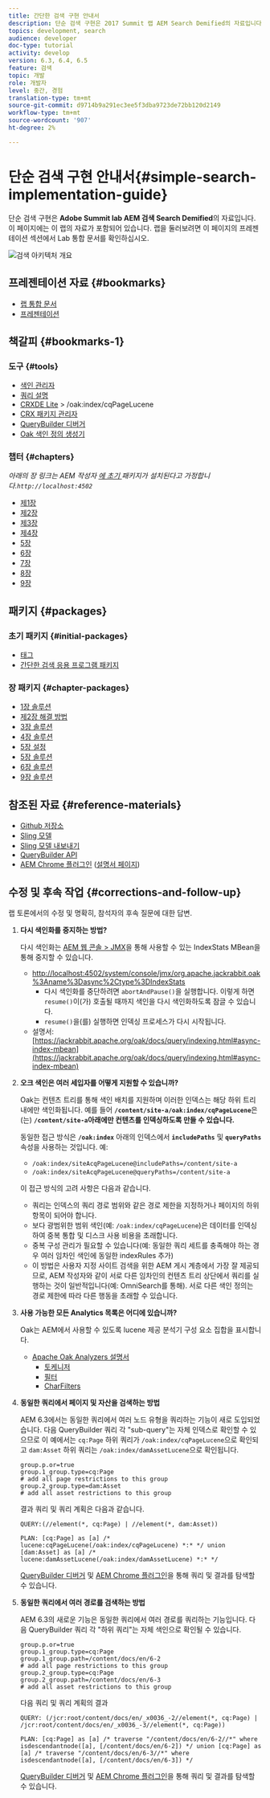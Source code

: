 ```yaml
---
title: 간단한 검색 구현 안내서
description: 단순 검색 구현은 2017 Summit 랩 AEM Search Demified의 자료입니다. 이 페이지에는 이 랩의 자료가 포함되어 있습니다. 랩을 둘러보려면 이 페이지의 프레젠테이션 섹션에서 Lab 통합 문서를 확인하십시오.
topics: development, search
audience: developer
doc-type: tutorial
activity: develop
version: 6.3, 6.4, 6.5
feature: 검색
topic: 개발
role: 개발자
level: 중간, 경험
translation-type: tm+mt
source-git-commit: d9714b9a291ec3ee5f3dba9723de72bb120d2149
workflow-type: tm+mt
source-wordcount: '907'
ht-degree: 2%

---
```



# 단순 검색 구현 안내서{#simple-search-implementation-guide}

단순 검색 구현은 **Adobe Summit lab AEM 검색 Search Demified**&#x200B;의 자료입니다. 이 페이지에는 이 랩의 자료가 포함되어 있습니다. 랩을 둘러보려면 이 페이지의 프레젠테이션 섹션에서 Lab 통합 문서를 확인하십시오.

![검색 아키텍처 개요](assets/l4080/simple-search-application.png)

## 프레젠테이션 자료 {#bookmarks}

* [랩 통합 문서](assets/l4080/l4080-lab-workbook.pdf)
* [프레젠테이션](assets/l4080/l4080-presentation.pdf)

## 책갈피 {#bookmarks-1}

### 도구 {#tools}

* [색인 관리자](http://localhost:4502/libs/granite/operations/content/diagnosis/tool.html/granite_oakindexmanager)
* [쿼리 설명](http://localhost:4502/libs/granite/operations/content/diagnosis/tool.html/granite_queryperformance)
* [CRXDE Lite](http://localhost:4502/crx/de/index.jsp#/oak%3Aindex/cqPageLucene) > /oak:index/cqPageLucene
* [CRX 패키지 관리자](http://localhost:4502/crx/packmgr/index.jsp)
* [QueryBuilder 디버거](http://localhost:4502/libs/cq/search/content/querydebug.html?)
* [Oak 색인 정의 생성기](https://oakutils.appspot.com/generate/index)

### 챕터 {#chapters}

*아래의 장 링크는 AEM 작성자 [에 초기 ](#initialpackages) 패키지가 설치된다고 가정합니다.`http://localhost:4502`*

* [제1장](http://localhost:4502/editor.html/content/summit/l4080/chapter-1.html)
* [제2장](http://localhost:4502/editor.html/content/summit/l4080/chapter-2.html)
* [제3장](http://localhost:4502/editor.html/content/summit/l4080/chapter-3.html)
* [제4장](http://localhost:4502/editor.html/content/summit/l4080/chapter-4.html)
* [5장](http://localhost:4502/editor.html/content/summit/l4080/chapter-5.html)
* [6장](http://localhost:4502/editor.html/content/summit/l4080/chapter-6.html)
* [7장](http://localhost:4502/editor.html/content/summit/l4080/chapter-7.html)
* [8장](http://localhost:4502/editor.html/content/summit/l4080/chapter-8.html)
* [9장](http://localhost:4502/editor.html/content/summit/l4080/chapter-9.html)

## 패키지 {#packages}

### 초기 패키지 {#initial-packages}

* [태그](assets/l4080/summit-tags.zip)
* [간단한 검색 응용 프로그램 패키지](assets/l4080/simple.ui.apps-0.0.1-snapshot.zip)

### 장 패키지 {#chapter-packages}

* [1장 솔루션](assets/l4080/l4080-chapter1.zip)
* [제2장 해결 방법](assets/l4080/l4080-chapter2.zip)
* [3장 솔루션](assets/l4080/l4080-chapter3.zip)
* [4장 솔루션](assets/l4080/l4080-chapter4.zip)
* [5장 설정](assets/l4080/l4080-chapter5-setup.zip)
* [5장 솔루션](assets/l4080/l4080-chapter5-solution.zip)
* [6장 솔루션](assets/l4080/l4080-chapter6.zip)
* [9장 솔루션](assets/l4080/l4080-chapter9.zip)

## 참조된 자료 {#reference-materials}

* [Github 저장소](https://github.com/Adobe-Marketing-Cloud/aem-guides/tree/master/simple-search-guide)
* [Sling 모델](https://sling.apache.org/documentation/bundles/models.html)
* [Sling 모델 내보내기](https://sling.apache.org/documentation/bundles/models.html#exporter-framework-since-130)
* [QueryBuilder API](https://docs.adobe.com/docs/en/aem/6-2/develop/search/querybuilder-api.html)
* [AEM Chrome 플러그인](https://chrome.google.com/webstore/detail/aem-chrome-plug-in/ejdcnikffjleeffpigekhccpepplaode) ([설명서 페이지](https://adobe-consulting-services.github.io/acs-aem-tools/aem-chrome-plugin/))

## 수정 및 후속 작업 {#corrections-and-follow-up}

랩 토론에서의 수정 및 명확히, 참석자의 후속 질문에 대한 답변.

1. **다시 색인화를 중지하는 방법?**

   다시 색인화는 [AEM 웹 콘솔 > JMX](http://localhost:4502/system/console/jmx)을 통해 사용할 수 있는 IndexStats MBean을 통해 중지할 수 있습니다.

   * [http://localhost:4502/system/console/jmx/org.apache.jackrabbit.oak%3Aname%3Dasync%2Ctype%3DIndexStats](http://localhost:4502/system/console/jmx/org.apache.jackrabbit.oak%3Aname%3Dasync%2Ctype%3DIndexStats)
      * 다시 색인화를 중단하려면 `abortAndPause()`을 실행합니다. 이렇게 하면 `resume()`이(가) 호출될 때까지 색인을 다시 색인화하도록 잠글 수 있습니다.
      * `resume()`을(를) 실행하면 인덱싱 프로세스가 다시 시작됩니다.
   * 설명서:[https://jackrabbit.apache.org/oak/docs/query/indexing.html#async-index-mbean](https://jackrabbit.apache.org/oak/docs/query/indexing.html#async-index-mbean)

2. **오크 색인은 여러 세입자를 어떻게 지원할 수 있습니까?**

   Oak는 컨텐츠 트리를 통해 색인 배치를 지원하며 이러한 인덱스는 해당 하위 트리 내에만 색인화됩니다. 예를 들어 **`/content/site-a/oak:index/cqPageLucene`**&#x200B;은(는) **`/content/site-a`아래에만 컨텐츠를 인덱싱하도록 만들 수 있습니다.**

   동일한 접근 방식은 **`/oak:index`** 아래의 인덱스에서 **`includePaths`** 및 **`queryPaths`** 속성을 사용하는 것입니다. 예:

   * `/oak:index/siteAcqPageLucene@includePaths=/content/site-a`
   * `/oak:index/siteAcqPageLucene@queryPaths=/content/site-a`

   이 접근 방식의 고려 사항은 다음과 같습니다.

   * 쿼리는 인덱스의 쿼리 경로 범위와 같은 경로 제한을 지정하거나 페이지의 하위 항목이 되어야 합니다.
   * 보다 광범위한 범위 색인(예: `/oak:index/cqPageLucene`)은 데이터를 인덱싱하여 중복 통합 및 디스크 사용 비용을 초래합니다.
   * 중복 구성 관리가 필요할 수 있습니다(예: 동일한 쿼리 세트를 충족해야 하는 경우 여러 임차인 색인에 동일한 indexRules 추가)
   * 이 방법은 사용자 지정 사이트 검색을 위한 AEM 게시 계층에서 가장 잘 제공되므로, AEM 작성자와 같이 서로 다른 임차인의 컨텐츠 트리 상단에서 쿼리를 실행하는 것이 일반적입니다(예: OmniSearch를 통해). 서로 다른 색인 정의는 경로 제한에 따라 다른 행동을 초래할 수 있습니다.


3. **사용 가능한 모든 Analytics 목록은 어디에 있습니까?**

   Oak는 AEM에서 사용할 수 있도록 lucene 제공 분석기 구성 요소 집합을 표시합니다.

   * [Apache Oak Analyzers 설명서](http://jackrabbit.apache.org/oak/docs/query/lucene.html#analyzers)
      * [토케니저](https://cwiki.apache.org/confluence/display/solr/Tokenizers)
      * [필터](https://cwiki.apache.org/confluence/display/solr/Filter+Descriptions)
      * [CharFilters](https://cwiki.apache.org/confluence/display/solr/CharFilterFactories)

4. **동일한 쿼리에서 페이지 및 자산을 검색하는 방법**

   AEM 6.3에서는 동일한 쿼리에서 여러 노드 유형을 쿼리하는 기능이 새로 도입되었습니다. 다음 QueryBuilder 쿼리 각 &quot;sub-query&quot;는 자체 인덱스로 확인할 수 있으므로 이 예에서는 `cq:Page` 하위 쿼리가 `/oak:index/cqPageLucene`으로 확인되고 `dam:Asset` 하위 쿼리는 `/oak:index/damAssetLucene`으로 확인됩니다.

   ```plain
   group.p.or=true
   group.1_group.type=cq:Page
   # add all page restrictions to this group
   group.2_group.type=dam:Asset
   # add all asset restrictions to this group
   ```

   결과 쿼리 및 쿼리 계획은 다음과 같습니다.

   ```plain
   QUERY:(//element(*, cq:Page) | //element(*, dam:Asset))
   
   PLAN: [cq:Page] as [a] /* lucene:cqPageLucene(/oak:index/cqPageLucene) *:* */ union [dam:Asset] as [a] /* lucene:damAssetLucene(/oak:index/damAssetLucene) *:* */
   ```

   [QueryBuilder 디버거](http://localhost:4502/libs/cq/search/content/querydebug.html?_charset_=UTF-8&amp;query=group.p.or%3Dtrue%0D%0Agroup.1_group.type%3Dcq%3APage%0D%0A%23+add+all+page+restrictions+to+this+group%0D%0Agroup.2_group.type%3Ddam%3AAsset%0D%0A%23+add+all+asset+restrictions+to+this+group) 및 [AEM Chrome 플러그인](https://chrome.google.com/webstore/detail/aem-chrome-plug-in/ejdcnikffjleeffpigekhccpepplaode?hl=en-US)을 통해 쿼리 및 결과를 탐색할 수 있습니다.

5. **동일한 쿼리에서 여러 경로를 검색하는 방법**

   AEM 6.3의 새로운 기능은 동일한 쿼리에서 여러 경로를 쿼리하는 기능입니다. 다음 QueryBuilder 쿼리 각 &quot;하위 쿼리&quot;는 자체 색인으로 확인될 수 있습니다.

   ```plain
   group.p.or=true
   group.1_group.type=cq:Page
   group.1_group.path=/content/docs/en/6-2
   # add all page restrictions to this group
   group.2_group.type=cq:Page
   group.2_group.path=/content/docs/en/6-3
   # add all asset restrictions to this group
   ```

   다음 쿼리 및 쿼리 계획의 결과

   ```plain
   QUERY: (/jcr:root/content/docs/en/_x0036_-2//element(*, cq:Page) | /jcr:root/content/docs/en/_x0036_-3//element(*, cq:Page))
   
   PLAN: [cq:Page] as [a] /* traverse "/content/docs/en/6-2//*" where isdescendantnode([a], [/content/docs/en/6-2]) */ union [cq:Page] as [a] /* traverse "/content/docs/en/6-3//*" where isdescendantnode([a], [/content/docs/en/6-3]) */
   ```

   [QueryBuilder 디버거](http://localhost:4502/libs/cq/search/content/querydebug.html?_charset_=UTF-8&amp;query=group.p.or%3Dtrue%0D%0Agroup.1_group.type%3Dcq%3APage%0D%0Agroup.1_group.path%3D%2Fcontent%2Fdocs%2Fen%2F6-2%0D%0A%23+add+all+page+restrictions+to+this+group%0D%0Agroup.2_group.type%3Dcq%3APage%0D%0Agroup.2_group.path%3D%2Fcontent%2Fdocs%2Fen%2F6-3%0D%0A%23+add+all+asset+restrictions+to+this+group) 및 [AEM Chrome 플러그인](https://chrome.google.com/webstore/detail/aem-chrome-plug-in/ejdcnikffjleeffpigekhccpepplaode?hl=en-US)을 통해 쿼리 및 결과를 탐색할 수 있습니다.
